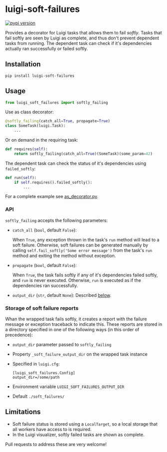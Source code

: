 # luigi-soft-failures

[![pypi version](http://img.shields.io/pypi/v/luigi-soft-failures.svg?style=flat)](https://pypi.python.org/pypi/luigi-soft-failures)

Provides a decorator for Luigi tasks that allows them to fail *softly*. Tasks that fail softly are seen by Luigi as complete, and thus don't prevent dependent tasks from running. The dependent task can check if it's dependencies actually ran successfully or failed softly.


## Installation

    pip install luigi-soft-failures


## Usage

```python
from luigi_soft_failures import softly_failing
```

Use as class decorator:

```python
@softly_failing(catch_all=True, propagate=True)
class SomeTask(luigi.Task):
    ...
```

Or on demand in the requiring task:

```python
def requires(self):
    return softly_failing(catch_all=True)(SomeTask)(some_param=42)
```

The dependent task can check the status of it's dependencies using `failed_softly`:

```python
def run(self):
    if self.requires().failed_softly():
        ...
```

For a complete example see [as_decorator.py](https://github.com/maxhollmann/luigi_soft_failures/blob/master/examples/as_decorator.py).


### API

`softly_failing` accepts the following parameters:

* `catch_all` (`bool`, default `False`):

  When `True`, any exception thrown in the task's `run` method will lead to a soft failure. Otherwise, soft failures can be generated manually by calling `self.fail_softly('Some error message')` from the task's `run` method and exiting the method without exception.

* `propagate` (`bool`, default `False`):

  When `True`, the task fails softly if any of it's dependencies failed softly, and `run` is never executed. Otherwise, `run` is executed as if the dependencies ran successfully.

* `output_dir` (`str`, default `None`): Described [below](#storage-of-soft-failure-reports).


### Storage of soft failure reports

Whan the wrapped task fails softly, it creates a report with the failure message or exception traceback to indicate this. These reports are stored in a directory specified in one of the following ways (in this order of precedence):

* `output_dir` parameter passed to `softly_failing`
* Property `_soft_failure_output_dir` on the wrapped task instance
* Specified in `luigi.cfg`:

      [luigi_soft_failures.Config]
      output_dir=/some/path

* Environment variable `LUIGI_SOFT_FAILURES_OUTPUT_DIR`
* Default `./soft_failures/`


## Limitations

* Soft failure status is stored using a `LocalTarget`, so a local storage that all workers have access to is required.
* In the Luigi visualizer, softly failed tasks are shown as complete.

Pull requests to address these are very welcome!
